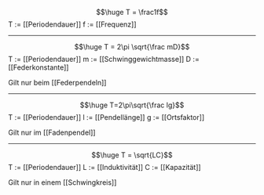 $$\huge T = \frac1f$$
T := [[Periodendauer]]
f := [[Frequenz]]

---
$$\huge T = 2\pi \sqrt{\frac mD}$$
T := [[Periodendauer]]
m := [[Schwinggewichtmasse]]
D := [[Federkonstante]]

Gilt nur beim [[Federpendeln]]

---
$$\huge T=2\pi\sqrt{\frac lg}$$
T := [[Periodendauer]]
l := [[Pendellänge]]
g := [[Ortsfaktor]]

Gilt nur im [[Fadenpendel]]

---
$$\huge T = \sqrt{LC}$$
T := [[Periodendauer]]
L := [[Induktivität]]
C := [[Kapazität]]

Gilt nur in einem [[Schwingkreis]]